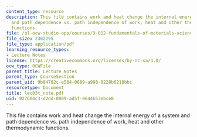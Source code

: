 ```yaml
---
content_type: resource
description: This file contains work and heat change the internal energy of a system
  and path dependence vs. path independence of work, heat and other thermodynamic
  functions.
file: /ol-ocw-studio-app/courses/3-012-fundamentals-of-materials-science-fall-2005/927604c3d2dd0009ad5f0644b53ebce8_lec03t_note.pdf
file_size: 2302295
file_type: application/pdf
learning_resource_types:
- Lecture Notes
license: https://creativecommons.org/licenses/by-nc-sa/4.0/
ocw_type: OCWFile
parent_title: Lecture Notes
parent_type: CourseSection
parent_uid: 9b84782c-e584-0689-a998-0228b6218bbc
resourcetype: Document
title: lec03t_note.pdf
uid: 927604c3-d2dd-0009-ad5f-0644b53ebce8
---
```

This file contains work and heat change the internal energy of a system and path dependence vs. path independence of work, heat and other thermodynamic functions.